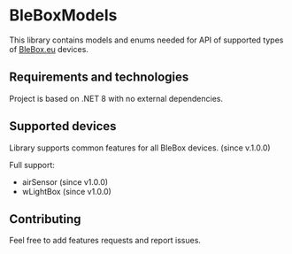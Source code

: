 # BleBoxModels

This library contains models and enums needed for API of supported types of [BleBox.eu](https://technical.blebox.eu/) devices.

## Requirements and technologies

Project is based on .NET 8 with no external dependencies.   

## Supported devices

Library supports common features for all BleBox devices. (since v.1.0.0)  

Full support:

* airSensor (since v1.0.0)
* wLightBox (since v1.0.0)

## Contributing

Feel free to add features requests and report issues.